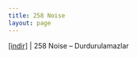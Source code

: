 ```yaml
---
title: 258 Noise
layout: page
---
```


<a href="https://cloud.mail.ru/public/a24cb380dc9a/258%20Noise%20-%20Durdurulamazlar" target="_blank">[indir]</a> | 258 Noise &#8211; Durdurulamazlar


